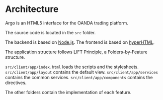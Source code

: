 # Architecture

Argo is an HTML5 interface for the OANDA trading platform.

The source code is located in the `src` folder.

The backend is based on [Node.js][].
The frontend is based on [hyperHTML][].

The application structure follows LIFT Principle, a Folders-by-Feature
structure.

`src/client/app/index.html` loads the scripts and the stylesheets.
`src/client/app/layout` contains the default view.
`src/client/app/services` contains the common services.
`src/client/app/components` contains the directives.

The other folders contain the implementation of each feature.

[Node.js]: http://nodejs.org/
[hyperHTML]: https://viperhtml.js.org/
[OANDA Rest APIs]: http://developer.oanda.com/rest-live/introduction/
[R]: http://www.r-project.org/
[rio]: https://github.com/albertosantini/node-rio
